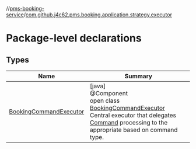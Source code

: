 //[pms-booking-service](../../index.md)/[com.github.j4c62.pms.booking.application.strategy.executor](index.md)

# Package-level declarations

## Types

| Name | Summary |
|---|---|
| [BookingCommandExecutor](-booking-command-executor/index.md) | [java]<br>@Component<br>open class [BookingCommandExecutor](-booking-command-executor/index.md)<br>Central executor that delegates [Command](../com.github.j4c62.pms.booking.domain.driver.command/-command/index.md) processing to the appropriate  based on command type. |